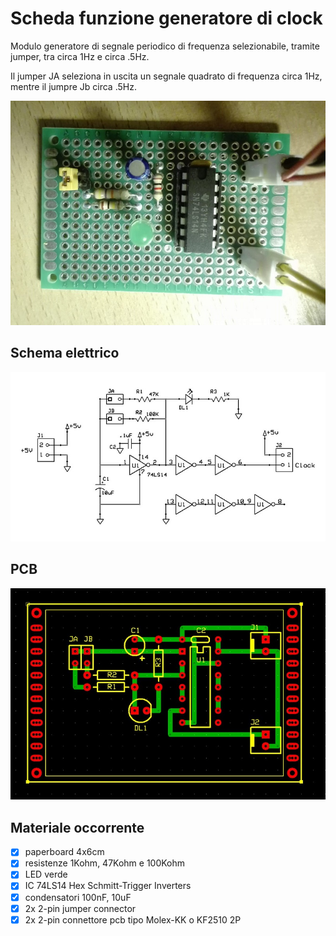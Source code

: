 # Scheda funzione generatore di clock
Modulo generatore di segnale periodico di frequenza selezionabile, tramite jumper, tra circa 1Hz e circa .5Hz.

Il jumper JA seleziona in uscita un segnale quadrato di frequenza circa 1Hz, mentre il jumpre Jb circa .5Hz.

![sf-built](sf-07_built.jpg)


## Schema elettrico
![sf-schematic](sf-07_sch.jpg)


## PCB
![sf-pcb](sf-07_pcb.jpg)


## Materiale occorrente
- [x] paperboard 4x6cm
- [x] resistenze 1Kohm, 47Kohm e 100Kohm
- [x] LED verde
- [x] IC 74LS14 Hex Schmitt-Trigger Inverters
- [x] condensatori 100nF, 10uF
- [x] 2x 2-pin jumper connector
- [x] 2x 2-pin connettore pcb tipo Molex-KK o KF2510 2P